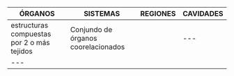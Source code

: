 | ÓRGANOS                                    | SISTEMAS                            | REGIONES | CAVIDADES |
| ------------------------------------------ | ----------------------------------- | -------- | --------- |
| estructuras compuestas por 2 o más tejidos | Conjundo de órganos coorelacionados |  | ---       |
| ---                                        |                                     |          |           |
